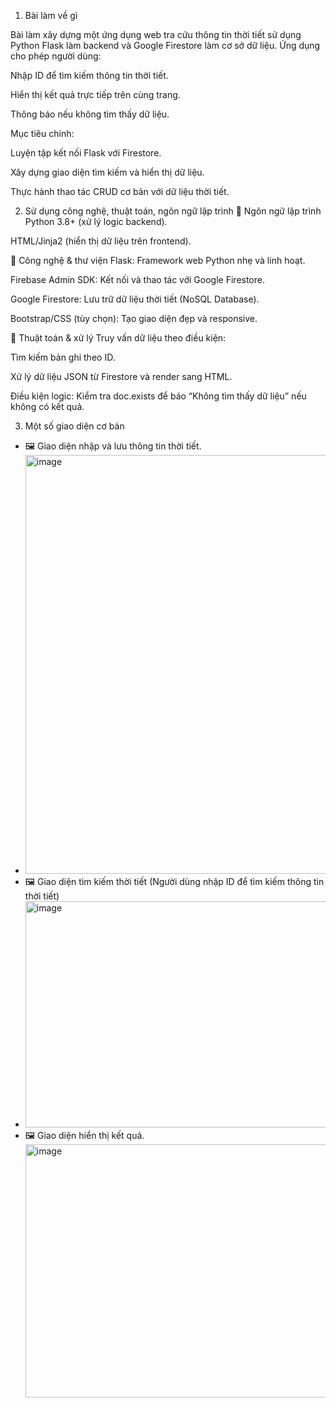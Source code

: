 1. Bài làm về gì

Bài làm xây dựng một ứng dụng web tra cứu thông tin thời tiết sử dụng Python Flask làm backend và Google Firestore làm cơ sở dữ liệu.
Ứng dụng cho phép người dùng:

Nhập ID để tìm kiếm thông tin thời tiết.

Hiển thị kết quả trực tiếp trên cùng trang.

Thông báo nếu không tìm thấy dữ liệu.

Mục tiêu chính:

Luyện tập kết nối Flask với Firestore.

Xây dựng giao diện tìm kiếm và hiển thị dữ liệu.

Thực hành thao tác CRUD cơ bản với dữ liệu thời tiết.

2. Sử dụng công nghệ, thuật toán, ngôn ngữ lập trình 
🔹 Ngôn ngữ lập trình
Python 3.8+ (xử lý logic backend).

HTML/Jinja2 (hiển thị dữ liệu trên frontend).

🔹 Công nghệ & thư viện
Flask: Framework web Python nhẹ và linh hoạt.

Firebase Admin SDK: Kết nối và thao tác với Google Firestore.

Google Firestore: Lưu trữ dữ liệu thời tiết (NoSQL Database).

Bootstrap/CSS (tùy chọn): Tạo giao diện đẹp và responsive.

🔹 Thuật toán & xử lý
Truy vấn dữ liệu theo điều kiện:

Tìm kiếm bản ghi theo ID.

Xử lý dữ liệu JSON từ Firestore và render sang HTML.

Điều kiện logic: Kiểm tra doc.exists để báo “Không tìm thấy dữ liệu” nếu không có kết quả.

3. Một số giao diện cơ bản 
- 🖼 Giao diện nhập và lưu thông tin thời tiết.
- <img width="567" height="670" alt="image" src="https://github.com/user-attachments/assets/aec3ac49-76fb-426e-9c4e-764d2849c322"/>
- 🖼 Giao diện tìm kiếm thời tiết (Người dùng nhập ID để tìm kiếm thông tin thời tiết)
- <img width="591" height="362" alt="image" src="https://github.com/user-attachments/assets/e7b916dc-46cc-4a27-b133-99a6c3e6051a" />
- 🖼 Giao diện hiển thị kết quả.
  <img width="551" height="405" alt="image" src="https://github.com/user-attachments/assets/d2c9ca1a-bba2-42df-86c5-f6e4d937f230" />




